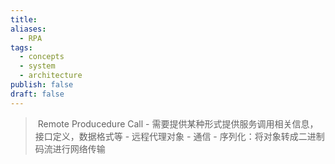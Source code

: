 ```yaml
---
title: 
aliases:
  - RPA
tags:
  - concepts
  - system
  - architecture
publish: false
draft: false
---
```


>  Remote Producedure Call - 需要提供某种形式提供服务调用相关信息，接口定义，数据格式等 - 远程代理对象 - 通信 - 序列化：将对象转成二进制码流进行网络传输


